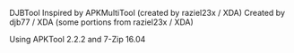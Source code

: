 DJBTool
Inspired by APKMultiTool (created by raziel23x / XDA)
Created by djb77 / XDA (some portions from raziel23x / XDA)

Using APKTool 2.2.2 and 7-Zip 16.04

